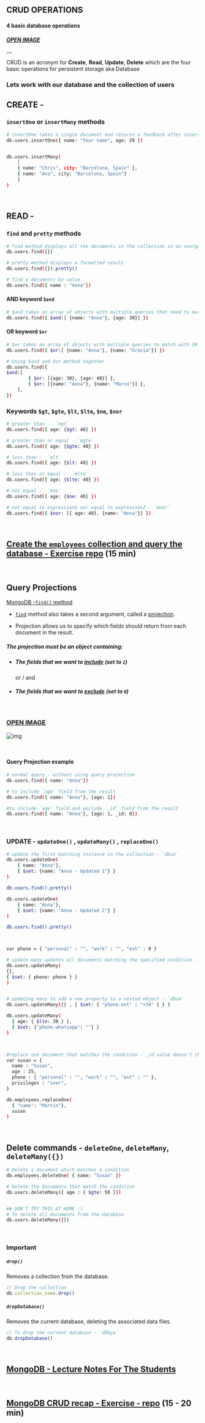 ## CRUD OPERATIONS

#### 4 basic database operations 



##### [OPEN IMAGE](https://www.miltonmarketing.com/wp-content/uploads/2018/04/crudallprogramsdoitdownload.png)

<img src="https://www.miltonmarketing.com/wp-content/uploads/2018/04/crudallprogramsdoitdownload.png" alt="img" style="zoom:33%;" />





CRUD is an acronym for **Create**, **Read**, **Update**, **Delete** which are the four basic operations for persistent storage aka Database





### Lets work with our database and the collection of users





## CREATE -

###  `insertOne` or `insertMany` methods

```bash
# insertOne takes a single document and returns a feedback after insertion
db.users.insertOne({ name: "Your name", age: 29 })


db.users.insertMany(
	[
  	{ name: "Chris", city: "Barcelona, Spain" },
  	{ name: "Ana", city: "Barcelona, Spain"}
	]
)
```





<br>



## READ -

###  `find` and `pretty` methods

```bash
# find method displays all the documents in the collection in an unorganized way
db.users.find({})

# pretty method displays a formatted result
db.users.find({}).pretty()

# find a documents by value
db.users.find({ name : "Anna"})
```



#### AND keyword `$and`

```bash
# $and takes an array of objects with multiple queries that need to match 
db.users.find({ $and:[ {name: "Anna"}, {age: 30}] })
```





#### OR keyword `$or`

```bash
# $or takes an array of objects with multiple queries to match with OR condition
db.users.find({ $or:[ {name: "Anna"}, {name: "Grazia"}] })

# Using $and and $or method together
db.users.find({ 
$and:[
		{ $or: [{age: 30}, {age: 40}] },
		{ $or: [{name: "Anna"}, {name: "Marco"}] },  
	],
})
```







### Keywords `$gt`,  `$gte`,  `$lt`,  `$lte`,  `$ne`,  `$nor`

```bash
# greater than -  `mgt`
db.users.find({ age: {$gt: 40} })

# greater than or equal - `mgte`
db.users.find({ age: {$gte: 40} })

# less than -  `mlt`
db.users.find({ age: {$lt: 40} })

# less than or equal -  `mlte`
db.users.find({ age: {$lte: 40} })

# not equal -  `mne`
db.users.find({ age: {$ne: 40} })

# not equal to expression1 nor equal to expression2 - `mnor`
db.users.find({ $nor: [{ age: 40}, {name: "Anna"}] })
```





<br>





## [Create the `employees` collection and query the database - Exercise repo](https://github.com/ross-u/MongoDB-CRUD-Introduction-Exercise) (15 min)







<br>





## Query Projections

 [MongoDB -`find()` method](https://docs.mongodb.com/manual/reference/method/db.collection.find/#db.collection.find)

- [`find`](https://docs.mongodb.com/manual/reference/method/db.collection.find/#db.collection.find) method  also takes a  second argument, called a [projection](https://docs.mongodb.com/v3.2/tutorial/project-fields-from-query-results/).

- Projection allows us to specify which fields should return from each document in the result.



##### The projection must be an object containing:

- ##### The fields that we want to <u>include</u> (set to `1`)

  or / and

- ##### The fields that we want to <u>exclude</u> (set to `0`)



<br>



### [OPEN IMAGE](https://user-images.githubusercontent.com/970858/35269300-840a34a8-0023-11e8-9e8c-42df4816b1e2.png)

![img](https://user-images.githubusercontent.com/970858/35269300-840a34a8-0023-11e8-9e8c-42df4816b1e2.png)



<br>



#### Query Projection example

```bash
# normal query - without using query projection
db.users.find({ name: "Anna"})

# to include `age` field from the result
db.users.find({ name: "Anna"}, {age: 1})

#to include `age` field and exclude `_id` field from the result
db.users.find({ name: "Anna"}, {age: 1, _id: 0})
```





<br>





### UPDATE - `updateOne()` , `updateMany()` , `replaceOne()`



```bash
# update the first matching instance in the collection - `dbuo`
db.users.updateOne(
	{ name: "Anna"},
	{ $set: {name: "Anna - Updated 1"} }
)

db.users.find().pretty()

db.users.updateOne(
	{ name: "Anna"},
	{ $set: {name: "Anna - Updated 2"} }
)

db.users.find().pretty()



var phone = { "personal" : "", "work" : "", "ext" : 0 }

# update many updates all documents matching the specified condition - `dbum`
db.users.updateMany(
{},
{ $set: { phone: phone } }
)


# updating many to add a new property to a nested object - `dbum`
db.users.updateMany({} , { $set: { "phone.ext" : "+34" } } )

db.users.updateMany(
  { age: { $lte: 30 } }, 
  { $set: {"phone.whatsapp": ""} }
)



#replace one document that matches the condition - _id value doesn't change - `dbro`
var susan = { 
  name : "Susan",
  age : 25,
  phone : { "personal" : "", "work" : "", "ext" : "" },
  privileges : "user",
}

db.employees.replaceOne(
  { "name": "Martin"},
  susan
)

```





<br>



## Delete commands - `deleteOne`, `deleteMany`, `deleteMany({})`

```bash
# Delete a document which matches a condition
db.employees.deleteOne( { name: "Susan" })

# Delete the documents that match the condition
db.users.deleteMany({ age : { $gte: 50 }})


## DON'T TRY THIS AT HOME :)
# To delete all documents from the database
db.users.deleteMany({})
```





<br>







### Important

##### `drop()`

Removes a collection from the database.

```js
// Drop the collection
db.collection_name.drop()
```



##### `dropDatabase()` 

Removes the current database, deleting the associated data files.

```js
// To drop the current database - `dbbye`
db.dropDatabase()
```



<br>





## [MongoDB - Lecture Notes For The Students](https://gist.github.com/ross-u/cf1f144c7706610e9f70c2700f8b391d)



<br>



## [MongoDB CRUD recap - Exercise - repo](https://github.com/ross-u/MongoDB-CRUD-Recap-Exercise) (15 - 20 min)





<br>


